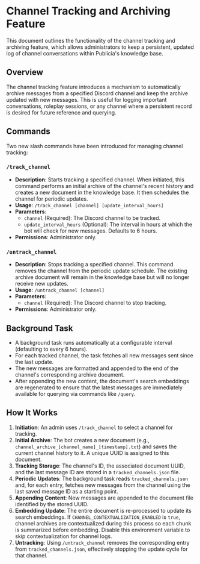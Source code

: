 # Channel Tracking and Archiving Feature

This document outlines the functionality of the channel tracking and archiving feature, which allows administrators to keep a persistent, updated log of channel conversations within Publicia's knowledge base.

## Overview

The channel tracking feature introduces a mechanism to automatically archive messages from a specified Discord channel and keep the archive updated with new messages. This is useful for logging important conversations, roleplay sessions, or any channel where a persistent record is desired for future reference and querying.

## Commands

Two new slash commands have been introduced for managing channel tracking:

### `/track_channel`

-   **Description**: Starts tracking a specified channel. When initiated, this command performs an initial archive of the channel's recent history and creates a new document in the knowledge base. It then schedules the channel for periodic updates.
-   **Usage**: `/track_channel [channel] [update_interval_hours]`
-   **Parameters**:
    -   `channel` (Required): The Discord channel to be tracked.
    -   `update_interval_hours` (Optional): The interval in hours at which the bot will check for new messages. Defaults to 6 hours.
-   **Permissions**: Administrator only.

### `/untrack_channel`

-   **Description**: Stops tracking a specified channel. This command removes the channel from the periodic update schedule. The existing archive document will remain in the knowledge base but will no longer receive new updates.
-   **Usage**: `/untrack_channel [channel]`
-   **Parameters**:
    -   `channel` (Required): The Discord channel to stop tracking.
-   **Permissions**: Administrator only.

## Background Task

-   A background task runs automatically at a configurable interval (defaulting to every 6 hours).
-   For each tracked channel, the task fetches all new messages sent since the last update.
-   The new messages are formatted and appended to the end of the channel's corresponding archive document.
-   After appending the new content, the document's search embeddings are regenerated to ensure that the latest messages are immediately available for querying via commands like `/query`.

## How It Works

1.  **Initiation**: An admin uses `/track_channel` to select a channel for tracking.
2.  **Initial Archive**: The bot creates a new document (e.g., `channel_archive_[channel_name]_[timestamp].txt`) and saves the current channel history to it. A unique UUID is assigned to this document.
3.  **Tracking Storage**: The channel's ID, the associated document UUID, and the last message ID are stored in a `tracked_channels.json` file.
4.  **Periodic Updates**: The background task reads `tracked_channels.json` and, for each entry, fetches new messages from the channel using the last saved message ID as a starting point.
5.  **Appending Content**: New messages are appended to the document file identified by the stored UUID.
6.  **Embedding Update**: The entire document is re-processed to update its search embeddings. If `CHANNEL_CONTEXTUALIZATION_ENABLED` is `true`, channel archives are contextualized during this process so each chunk is summarized before embedding. Disable this environment variable to skip contextualization for channel logs.
7.  **Untracking**: Using `/untrack_channel` removes the corresponding entry from `tracked_channels.json`, effectively stopping the update cycle for that channel.
